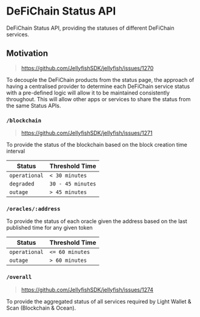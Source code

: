 # DeFiChain Status API

DeFiChain Status API, providing the statuses of different DeFiChain services.


## Motivation
> https://github.com/JellyfishSDK/jellyfish/issues/1270

To decouple the DeFiChain products from the status page, the approach of having a centralised provider to determine each DeFiChain service status with a pre-defined logic will allow it to be maintained consistently throughout. This will allow other apps or services to share the status from the same Status APIs.

### `/blockchain`
>https://github.com/JellyfishSDK/jellyfish/issues/1271

To provide the status of the blockchain based on the block creation time interval

| Status             | Threshold Time    |
|--------------------|-------------------|
| `operational`      | `< 30 minutes`    |
| `degraded`         | `30 - 45 minutes` |
| `outage`           | `> 45 minutes`    |

### `/oracles/:address`

To provide the status of each oracle given the address based on the last published time for any given token


| Status             | Threshold Time  |
|--------------------|-----------------|
| `operational`      | `<= 60 minutes` |
| `outage`           | `> 60 minutes`  |

 
### `/overall`
>https://github.com/JellyfishSDK/jellyfish/issues/1274

To provide the aggregated status of all services required by Light Wallet & Scan (Blockchain & Ocean).


